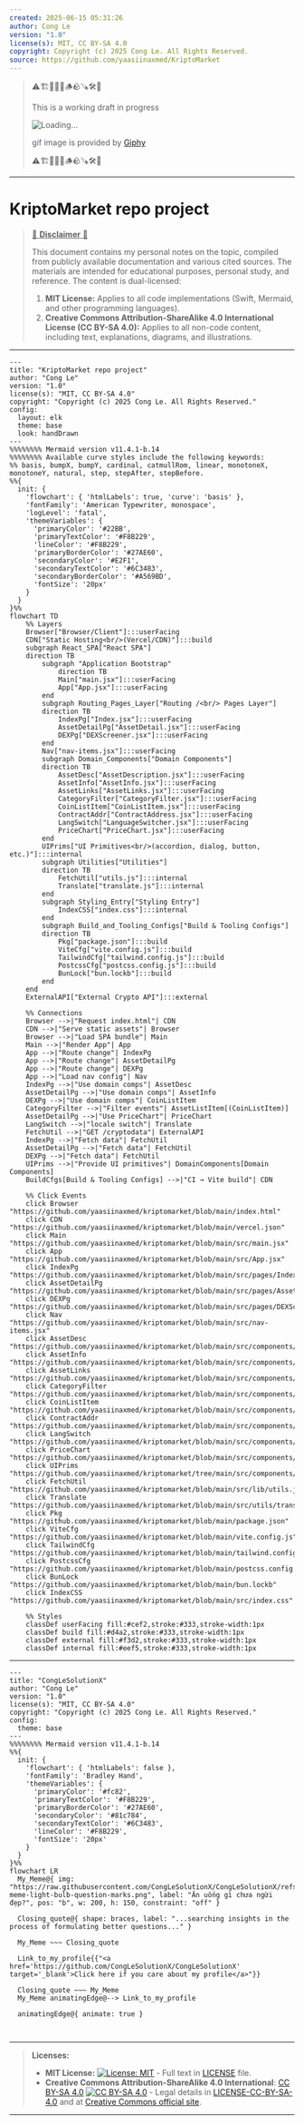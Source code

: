 ```yaml
---
created: 2025-06-15 05:31:26
author: Cong Le
version: "1.0"
license(s): MIT, CC BY-SA 4.0
copyright: Copyright (c) 2025 Cong Le. All Rights Reserved.
source: https://github.com/yaasiinaxmed/KriptoMarket
---
```



> ⚠️🏗️🚧🦺🧱🪵🪨🪚🛠️👷
> 
> This is a working draft in progress
> 
> ![Loading...](https://media3.giphy.com/media/v1.Y2lkPTc5MGI3NjExNHJtY2dxbmRxNGVpM2VmMjJiYWJjc3h5dnFxazZqNnVtZ3JwNjdtNyZlcD12MV9pbnRlcm5hbF9naWZfYnlfaWQmY3Q9Zw/8dDrjuofiDKqJqHTpF/giphy.gif)
>
> gif image is provided by [Giphy](https://giphy.com)
> 
> ⚠️🏗️🚧🦺🧱🪵🪨🪚🛠️👷


----




# KriptoMarket repo project
> <ins>📢 **Disclaimer** 🚨</ins>
>
> This document contains my personal notes on the topic,
> compiled from publicly available documentation and various cited sources.
> The materials are intended for educational purposes, personal study, and reference.
> The content is dual-licensed:
> 1. **MIT License:** Applies to all code implementations (Swift, Mermaid, and other programming languages).
> 2. **Creative Commons Attribution-ShareAlike 4.0 International License (CC BY-SA 4.0):** Applies to all non-code content, including text, explanations, diagrams, and illustrations.
---


```mermaid
---
title: "KriptoMarket repo project"
author: "Cong Le"
version: "1.0"
license(s): "MIT, CC BY-SA 4.0"
copyright: "Copyright (c) 2025 Cong Le. All Rights Reserved."
config:
  layout: elk
  theme: base
  look: handDrawn
---
%%%%%%%% Mermaid version v11.4.1-b.14
%%%%%%%% Available curve styles include the following keywords:
%% basis, bumpX, bumpY, cardinal, catmullRom, linear, monotoneX, monotoneY, natural, step, stepAfter, stepBefore.
%%{
  init: {
    'flowchart': { 'htmlLabels': true, 'curve': 'basis' },
    'fontFamily': 'American Typewriter, monospace',
    'logLevel': 'fatal',
    'themeVariables': {
      'primaryColor': '#22BB',
      'primaryTextColor': '#F8B229',
      'lineColor': '#F8B229',
      'primaryBorderColor': '#27AE60',
      'secondaryColor': '#E2F1',
      'secondaryTextColor': '#6C3483',
      'secondaryBorderColor': '#A569BD',
      'fontSize': '20px'
    }
  }
}%%
flowchart TD
    %% Layers
    Browser["Browser/Client"]:::userFacing
    CDN["Static Hosting<br/>(Vercel/CDN)"]:::build
    subgraph React_SPA["React SPA"]
    direction TB
        subgraph "Application Bootstrap"
            direction TB
            Main["main.jsx"]:::userFacing
            App["App.jsx"]:::userFacing
        end
        subgraph Routing_Pages_Layer["Routing /<br/> Pages Layer"]
        direction TB
            IndexPg["Index.jsx"]:::userFacing
            AssetDetailPg["AssetDetail.jsx"]:::userFacing
            DEXPg["DEXScreener.jsx"]:::userFacing
        end
        Nav["nav-items.jsx"]:::userFacing
        subgraph Domain_Components["Domain Components"]
        direction TB
            AssetDesc["AssetDescription.jsx"]:::userFacing
            AssetInfo["AssetInfo.jsx"]:::userFacing
            AssetLinks["AssetLinks.jsx"]:::userFacing
            CategoryFilter["CategoryFilter.jsx"]:::userFacing
            CoinListItem["CoinListItem.jsx"]:::userFacing
            ContractAddr["ContractAddress.jsx"]:::userFacing
            LangSwitch["LanguageSwitcher.jsx"]:::userFacing
            PriceChart["PriceChart.jsx"]:::userFacing
        end
        UIPrims["UI Primitives<br/>(accordion, dialog, button, etc.)"]:::internal
        subgraph Utilities["Utilities"]
        direction TB
            FetchUtil["utils.js"]:::internal
            Translate["translate.js"]:::internal
        end
        subgraph Styling_Entry["Styling Entry"]
            IndexCSS["index.css"]:::internal
        end
        subgraph Build_and_Tooling_Configs["Build & Tooling Configs"]
        direction TB
            Pkg["package.json"]:::build
            ViteCfg["vite.config.js"]:::build
            TailwindCfg["tailwind.config.js"]:::build
            PostcssCfg["postcss.config.js"]:::build
            BunLock["bun.lockb"]:::build
        end
    end
    ExternalAPI["External Crypto API"]:::external

    %% Connections
    Browser -->|"Request index.html"| CDN
    CDN -->|"Serve static assets"| Browser
    Browser -->|"Load SPA bundle"| Main
    Main -->|"Render App"| App
    App -->|"Route change"| IndexPg
    App -->|"Route change"| AssetDetailPg
    App -->|"Route change"| DEXPg
    App -->|"Load nav config"| Nav
    IndexPg -->|"Use domain comps"| AssetDesc
    AssetDetailPg -->|"Use domain comps"| AssetInfo
    DEXPg -->|"Use domain comps"| CoinListItem
    CategoryFilter -->|"Filter events"| AssetListItem[(CoinListItem)]
    AssetDetailPg -->|"Use PriceChart"| PriceChart
    LangSwitch -->|"locale switch"| Translate
    FetchUtil -->|"GET /cryptodata"| ExternalAPI
    IndexPg -->|"Fetch data"| FetchUtil
    AssetDetailPg -->|"Fetch data"| FetchUtil
    DEXPg -->|"Fetch data"| FetchUtil
    UIPrims -->|"Provide UI primitives"| DomainComponents[Domain Components]
    BuildCfgs[Build & Tooling Configs] -->|"CI → Vite build"| CDN

    %% Click Events
    click Browser "https://github.com/yaasiinaxmed/kriptomarket/blob/main/index.html"
    click CDN "https://github.com/yaasiinaxmed/kriptomarket/blob/main/vercel.json"
    click Main "https://github.com/yaasiinaxmed/kriptomarket/blob/main/src/main.jsx"
    click App "https://github.com/yaasiinaxmed/kriptomarket/blob/main/src/App.jsx"
    click IndexPg "https://github.com/yaasiinaxmed/kriptomarket/blob/main/src/pages/Index.jsx"
    click AssetDetailPg "https://github.com/yaasiinaxmed/kriptomarket/blob/main/src/pages/AssetDetail.jsx"
    click DEXPg "https://github.com/yaasiinaxmed/kriptomarket/blob/main/src/pages/DEXScreener.jsx"
    click Nav "https://github.com/yaasiinaxmed/kriptomarket/blob/main/src/nav-items.jsx"
    click AssetDesc "https://github.com/yaasiinaxmed/kriptomarket/blob/main/src/components/AssetDescription.jsx"
    click AssetInfo "https://github.com/yaasiinaxmed/kriptomarket/blob/main/src/components/AssetInfo.jsx"
    click AssetLinks "https://github.com/yaasiinaxmed/kriptomarket/blob/main/src/components/AssetLinks.jsx"
    click CategoryFilter "https://github.com/yaasiinaxmed/kriptomarket/blob/main/src/components/CategoryFilter.jsx"
    click CoinListItem "https://github.com/yaasiinaxmed/kriptomarket/blob/main/src/components/CoinListItem.jsx"
    click ContractAddr "https://github.com/yaasiinaxmed/kriptomarket/blob/main/src/components/ContractAddress.jsx"
    click LangSwitch "https://github.com/yaasiinaxmed/kriptomarket/blob/main/src/components/LanguageSwitcher.jsx"
    click PriceChart "https://github.com/yaasiinaxmed/kriptomarket/blob/main/src/components/PriceChart.jsx"
    click UIPrims "https://github.com/yaasiinaxmed/kriptomarket/tree/main/src/components/ui/"
    click FetchUtil "https://github.com/yaasiinaxmed/kriptomarket/blob/main/src/lib/utils.js"
    click Translate "https://github.com/yaasiinaxmed/kriptomarket/blob/main/src/utils/translate.js"
    click Pkg "https://github.com/yaasiinaxmed/kriptomarket/blob/main/package.json"
    click ViteCfg "https://github.com/yaasiinaxmed/kriptomarket/blob/main/vite.config.js"
    click TailwindCfg "https://github.com/yaasiinaxmed/kriptomarket/blob/main/tailwind.config.js"
    click PostcssCfg "https://github.com/yaasiinaxmed/kriptomarket/blob/main/postcss.config.js"
    click BunLock "https://github.com/yaasiinaxmed/kriptomarket/blob/main/bun.lockb"
    click IndexCSS "https://github.com/yaasiinaxmed/kriptomarket/blob/main/src/index.css"

    %% Styles
    classDef userFacing fill:#cef2,stroke:#333,stroke-width:1px
    classDef build fill:#d4a2,stroke:#333,stroke-width:1px
    classDef external fill:#f3d2,stroke:#333,stroke-width:1px
    classDef internal fill:#eef5,stroke:#333,stroke-width:1px
```

-----


<!-- 
```mermaid
%% Current Mermaid version
info
```  -->


```mermaid
---
title: "CongLeSolutionX"
author: "Cong Le"
version: "1.0"
license(s): "MIT, CC BY-SA 4.0"
copyright: "Copyright (c) 2025 Cong Le. All Rights Reserved."
config:
  theme: base
---
%%%%%%%% Mermaid version v11.4.1-b.14
%%{
  init: {
    'flowchart': { 'htmlLabels': false },
    'fontFamily': 'Bradley Hand',
    'themeVariables': {
      'primaryColor': '#fc82',
      'primaryTextColor': '#F8B229',
      'primaryBorderColor': '#27AE60',
      'secondaryColor': '#81c784',
      'secondaryTextColor': '#6C3483',
      'lineColor': '#F8B229',
      'fontSize': '20px'
    }
  }
}%%
flowchart LR
  My_Meme@{ img: "https://raw.githubusercontent.com/CongLeSolutionX/CongLeSolutionX/refs/heads/main/assets/images/My-meme-light-bulb-question-marks.png", label: "Ăn uống gì chưa ngừi đẹp?", pos: "b", w: 200, h: 150, constraint: "off" }

  Closing_quote@{ shape: braces, label: "...searching insights in the process of formulating better questions..." }
    
  My_Meme ~~~ Closing_quote
    
  Link_to_my_profile{{"<a href='https://github.com/CongLeSolutionX/CongLeSolutionX' target='_blank'>Click here if you care about my profile</a>"}}

  Closing_quote ~~~ My_Meme
  My_Meme animatingEdge@--> Link_to_my_profile
  
  animatingEdge@{ animate: true }



```

---
>**Licenses:**
>
>- **MIT License:**  [![License: MIT](https://img.shields.io/badge/License-MIT-yellow.svg)](LICENSE) - Full text in [LICENSE](LICENSE) file.
>- **Creative Commons Attribution-ShareAlike 4.0 International**: [CC BY-SA 4.0](https://creativecommons.org/licenses/by-sa/4.0/) [![CC BY-SA 4.0](https://licensebuttons.net/l/by-sa/4.0/88x31.png)](https://creativecommons.org/licenses/by-sa/4.0/) - Legal details in [LICENSE-CC-BY-SA-4.0](THE_PAST/LICENSE-CC-BY-SA-4.0) and at [Creative Commons official site](https://creativecommons.org/licenses/by-sa/4.0/).
>
---
